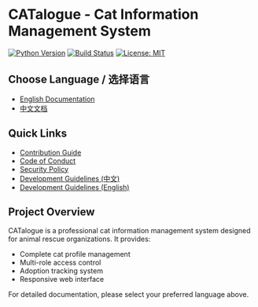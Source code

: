 # CATalogue - Cat Information Management System

[![Python Version](https://img.shields.io/badge/python-3.8%2B-blue)](https://www.python.org/)
[![Build Status](https://github.com/your-repo/CATalogue/actions/workflows/tests.yml/badge.svg)](https://github.com/your-repo/CATalogue/actions)
[![License: MIT](https://img.shields.io/badge/License-MIT-yellow.svg)](https://opensource.org/licenses/MIT)

## Choose Language / 选择语言

- [English Documentation](README_en.md)
- [中文文档](README_zh.md)

## Quick Links

- [Contribution Guide](CONTRIBUTING.md)
- [Code of Conduct](CODE_OF_CONDUCT.md) 
- [Security Policy](SECURITY.md)
- [Development Guidelines (中文)](DEVELOPMENT_GUIDELINES_zh.md)
- [Development Guidelines (English)](DEVELOPMENT_GUIDELINES_en.md)

## Project Overview

CATalogue is a professional cat information management system designed for animal rescue organizations. It provides:

- Complete cat profile management
- Multi-role access control
- Adoption tracking system
- Responsive web interface

For detailed documentation, please select your preferred language above.

